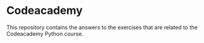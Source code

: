 # Codeacademy
This repository contains the answers to the exercises that are related to the Codeacademy Python course.
